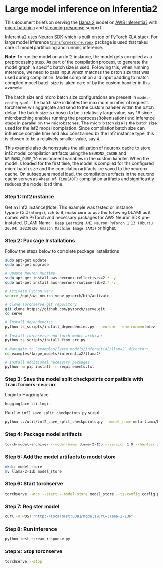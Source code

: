 # Large model inference on Inferentia2

This document briefs on serving the [Llama 2](https://huggingface.co/meta-llama) model on [AWS Inferentia2](https://aws.amazon.com/ec2/instance-types/inf2/) with [micro batching](https://github.com/pytorch/serve/tree/96450b9d0ab2a7290221f0e07aea5fda8a83efaf/examples/micro_batching) and [streaming response](https://github.com/pytorch/serve/blob/96450b9d0ab2a7290221f0e07aea5fda8a83efaf/docs/inference_api.md#curl-example-1) support.

Inferentia2 uses [Neuron SDK](https://aws.amazon.com/machine-learning/neuron/) which is built on top of PyTorch XLA stack. For large model inference [`transformers-neuronx`](https://github.com/aws-neuron/transformers-neuronx) package is used that takes care of model partitioning and running inference.

**Note**: To run the model on an Inf2 instance, the model gets compiled as a preprocessing step. As part of the compilation process, to generate the model graph, a specific batch size is used. Following this, when running inference, we need to pass input which matches the batch size that was used during compilation. Model compilation and input padding to match compiled model batch size is taken care of by the custom handler in this example.

The batch size and micro batch size configurations are present in `model-config.yaml`. The batch size indicates the maximum number of requests torchserve will aggregate and send to the custom handler within the batch delay.
The batch size is chosen to be a relatively large value, say 16 since microbatching enables running the preprocess(tokenization) and inference steps in parallel on the microbatches. The micro batch size is the batch size used for the Inf2 model compilation.
Since compilation batch size can influence compile time and also constrained by the Inf2 instance type, this is chosen to be a relatively smaller value, say 4.

This example also demonstrates the utilization of neuronx cache to store inf2 model compilation artifacts using the `NEURONX_CACHE` and `NEURONX_DUMP_TO` environment variables in the custom handler.
When the model is loaded for the first time, the model is compiled for the configured micro batch size and the compilation artifacts are saved to the neuronx cache.
On subsequent model load, the compilation artifacts in the neuronx cache serves as `Ahead of Time(AOT)` compilation artifacts and significantly reduces the model load time.

### Step 1: Inf2 instance

Get an Inf2 instance(Note: This example was tested on instance type:`inf2.24xlarge`), ssh to it, make sure to use the following DLAMI as it comes with PyTorch and necessary packages for AWS Neuron SDK pre-installed.
DLAMI Name: ` Deep Learning AMI Neuron PyTorch 1.13 (Ubuntu 20.04) 20230720 Amazon Machine Image (AMI)` or higher.

### Step 2: Package Installations

Follow the steps below to complete package installations

```bash
sudo apt-get update
sudo apt-get upgrade

# Update Neuron Runtime
sudo apt-get install aws-neuronx-collectives=2.* -y
sudo apt-get install aws-neuronx-runtime-lib=2.* -y

# Activate Python venv
source /opt/aws_neuron_venv_pytorch/bin/activate

# Clone Torchserve git repository
git clone https://github.com/pytorch/serve.git
cd serve

# Install dependencies
python ts_scripts/install_dependencies.py --neuronx --environment=dev

# Install torchserve and torch-model-archiver
python ts_scripts/install_from_src.py

# Navigate to `examples/large_models/inferentia2/llama2` directory
cd examples/large_models/inferentia2/llama2/

# Install additional necessary packages
python -m pip install -r requirements.txt
```

### Step 3: Save the model split checkpoints compatible with `transformers-neuronx`
Login to Huggingface
```bash
huggingface-cli login
```

Run the `inf2_save_split_checkpoints.py` script
```bash
python ../util/inf2_save_split_checkpoints.py --model_name meta-llama/Llama-2-13b-hf --save_path './llama-2-13b-split'
```


### Step 4: Package model artifacts

```bash
torch-model-archiver --model-name llama-2-13b --version 1.0 --handler inf2_handler.py --extra-files ./llama-2-13b-split  -r requirements.txt --config-file model-config.yaml --archive-format no-archive
```

### Step 5: Add the model artifacts to model store

```bash
mkdir model_store
mv llama-2-13b model_store
```

### Step 6: Start torchserve

```bash
torchserve --ncs --start --model-store model_store --ts-config config.properties
```

### Step 7: Register model

```bash
curl -X POST "http://localhost:8081/models?url=llama-2-13b"
```

### Step 8: Run inference

```bash
python test_stream_response.py
```

### Step 9: Stop torchserve

```bash
torchserve --stop
```
